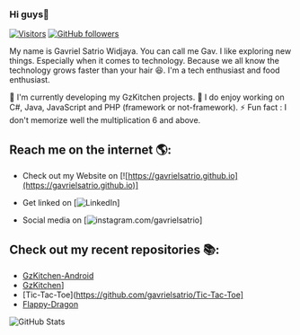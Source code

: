 ### Hi guys👋

[![Visitors](https://visitor-badge.laobi.icu/badge?page_id=gavrielsatrio)](https://github.com/gavrielsatrio) [![GitHub followers](https://img.shields.io/github/followers/gavrielsatrio.svg?style=social&label=Follow&maxAge=2592000)](https://github.com/gavrielsatrio?tab=followers)

My name is Gavriel Satrio Widjaya. You can call me Gav. I like exploring new things. Especially when it comes to technology. Because we all know the technology grows faster than your hair 😆. I'm a tech enthusiast and food enthusiast.

🌱 I'm currently developing my GzKitchen projects.
🔭 I do enjoy working on C#,  Java, JavaScript and PHP (framework or not-framework).
⚡ Fun fact : I don't memorize well the multiplication 6 and above.


## Reach me on the internet 🌎:</h2>
- Check out my Website on [![https://gavrielsatrio.github.io](https://gavrielsatrio.github.io)]</p>
- Get linked on [![LinkedIn](https://www.linkedin.com/in/gavriel-satrio-widjaya/)]</p>
- Social media on [![instagram.com/gavrielsatrio](https://instagram.com/gavrielsatrio)]</p>

## Check out my recent repositories 📚:
- [GzKitchen-Android](https://github.com/gavrielsatrio/GzKitchen-Android)
- [GzKitchen](https://github.com/gavrielsatrio/GzKitchen)]
- [Tic-Tac-Toe](https://github.com/gavrielsatrio/Tic-Tac-Toe]
- [Flappy-Dragon](https://github.com/gavrielsatrio/Flappy-Dragon)


![GitHub Stats](https://github-readme-stats.vercel.app/api?username=gavrielsatrio&amp;show_icons=true)